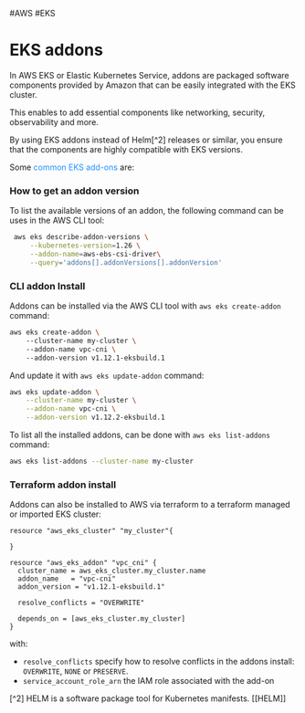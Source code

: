 #AWS #EKS 

# EKS addons

In AWS EKS or Elastic Kubernetes Service, addons are packaged software components provided by Amazon that can be easily integrated with the EKS cluster. 

This enables to add essential components like networking, security, observability and more. 

By using EKS addons instead of Helm[^2] releases or similar, you ensure that the components are highly compatible with EKS versions. 

Some <span style="color:DodgerBlue;">common EKS add-ons</span> are: 



### How to get an addon version 

To list the available versions of an addon, the following command can be uses in the AWS CLI tool: 

```bash
 aws eks describe-addon-versions \
	 --kubernetes-version=1.26 \
	 --addon-name=aws-ebs-csi-driver\
	 --query='addons[].addonVersions[].addonVersion'
```

### CLI addon Install

Addons can be installed via the AWS CLI tool with `aws eks create-addon` command: 

```bash
aws eks create-addon \ 
	--cluster-name my-cluster \ 
	--addon-name vpc-cni \ 
	--addon-version v1.12.1-eksbuild.1
```

And update it with `aws eks update-addon` command: 

```bash
aws eks update-addon \
    --cluster-name my-cluster \
    --addon-name vpc-cni \
    --addon-version v1.12.2-eksbuild.1
```

To list all the installed addons, can be done with `aws eks list-addons` command: 

```bash
aws eks list-addons --cluster-name my-cluster
```
### Terraform addon install

Addons can also be installed to AWS via terraform to a terraform managed or imported EKS cluster: 

```hcl
resource "aws_eks_cluster" "my_cluster"{

}

resource "aws_eks_addon" "vpc_cni" {
  cluster_name = aws_eks_cluster.my_cluster.name
  addon_name   = "vpc-cni"
  addon_version = "v1.12.1-eksbuild.1"

  resolve_conflicts = "OVERWRITE"

  depends_on = [aws_eks_cluster.my_cluster]
}
```

with: 

* `resolve_conflicts` specify how to resolve conflicts in the addons install: `OVERWRITE`, `NONE` or `PRESERVE`. 
* `service_account_role_arn` the IAM role associated with the add-on

[^2] HELM is a software package tool for Kubernetes manifests. [[HELM]]